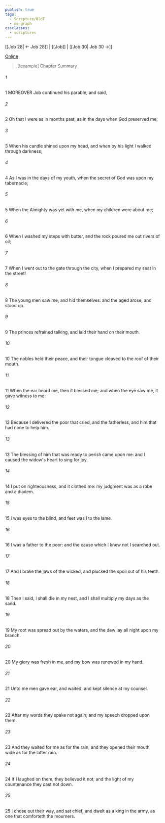```yaml
---
publish: true
tags:
  - Scripture/OldT
  - no-graph
cssclasses:
  - scriptures
---
```

[[Job 28| ← Job 28]] | [[Job]] | [[Job 30| Job 30 →]]

[Online](https://churchofjesuschrist.org/study/scriptures/ot/job/29?lang=eng)

>[!example] Chapter Summary
>
###### 1
1 MOREOVER Job continued his parable, and said,
###### 2
2 Oh that I were as in months past, as in the days when God preserved me;
###### 3
3 When his candle shined upon my head, and when by his light I walked through darkness;
###### 4
4 As I was in the days of my youth, when the secret of God was upon my tabernacle;
###### 5
5 When the Almighty was yet with me, when my children were about me;
###### 6
6 When I washed my steps with butter, and the rock poured me out rivers of oil;
###### 7
7 When I went out to the gate through the city, when I prepared my seat in the street!
###### 8
8 The young men saw me, and hid themselves: and the aged arose, and stood up.
###### 9
9 The princes refrained talking, and laid their hand on their mouth.
###### 10
10 The nobles held their peace, and their tongue cleaved to the roof of their mouth.
###### 11
11 When the ear heard me, then it blessed me; and when the eye saw me, it gave witness to me:
###### 12
12 Because I delivered the poor that cried, and the fatherless, and him that had none to help him.
###### 13
13 The blessing of him that was ready to perish came upon me: and I caused the widow's heart to sing for joy.
###### 14
14 I put on righteousness, and it clothed me: my judgment was as a robe and a diadem.
###### 15
15 I was eyes to the blind, and feet was I to the lame.
###### 16
16 I was a father to the poor: and the cause which I knew not I searched out.
###### 17
17 And I brake the jaws of the wicked, and plucked the spoil out of his teeth.
###### 18
18 Then I said, I shall die in my nest, and I shall multiply my days as the sand.
###### 19
19 My root was spread out by the waters, and the dew lay all night upon my branch.
###### 20
20 My glory was fresh in me, and my bow was renewed in my hand.
###### 21
21 Unto me men gave ear, and waited, and kept silence at my counsel.
###### 22
22 After my words they spake not again; and my speech dropped upon them.
###### 23
23 And they waited for me as for the rain; and they opened their mouth wide as for the latter rain.
###### 24
24 If I laughed on them, they believed it not; and the light of my countenance they cast not down.
###### 25
25 I chose out their way, and sat chief, and dwelt as a king in the army, as one that comforteth the mourners.



